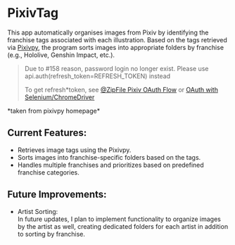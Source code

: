 # PixivTag

This app automatically organises images from Pixiv by identifying the franchise tags associated with each illustration. Based on the tags retrieved via [Pixivpy](https://github.com/upbit/pixivpy), the program sorts images into appropriate folders by franchise (e.g., Hololive, Genshin Impact, etc.).

> Due to #158 reason, password login no longer exist. Please use api.auth(refresh_token=REFRESH_TOKEN) instead
>
> To get refresh\*token, see [@ZipFile Pixiv OAuth Flow](https://gist.github.com/ZipFile/c9ebedb224406f4f11845ab700124362) or [OAuth with Selenium/ChromeDriver](https://gist.github.com/upbit/6edda27cb1644e94183291109b8a5fde)

\*taken from pixivpy homepage\*

## Current Features:

- Retrieves image tags using the Pixivpy.
- Sorts images into franchise-specific folders based on the tags.
- Handles multiple franchises and prioritizes based on predefined franchise categories.

## Future Improvements:

- <p>Artist Sorting: <br>In future updates, I plan to implement functionality to organize images by the artist as well, creating dedicated folders for each artist in addition to sorting by franchise.</p>
